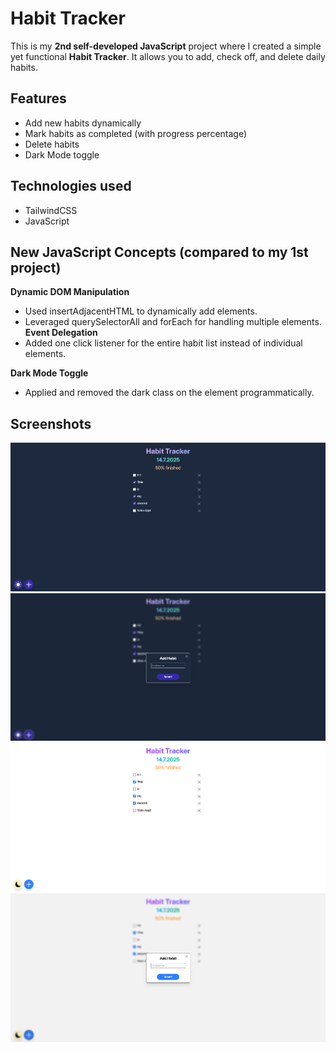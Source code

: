 # Habit Tracker
This is my **2nd self-developed JavaScript** project where I created a simple yet functional **Habit Tracker**. It allows you to add, check off, and delete daily habits. 

## Features
- Add new habits dynamically
- Mark habits as completed (with progress percentage)
- Delete habits
- Dark Mode toggle

## Technologies used
- TailwindCSS
- JavaScript

## New JavaScript Concepts (compared to my 1st project)
**Dynamic DOM Manipulation**
- Used insertAdjacentHTML to dynamically add elements.
- Leveraged querySelectorAll and forEach for handling multiple elements.
**Event Delegation**
- Added one click listener for the entire habit list instead of individual elements.

**Dark Mode Toggle**
- Applied and removed the dark class on the <html> element programmatically.

## Screenshots
![Dark Mode Screenshot 1](src/img/dark-mode-ss1.png)
![Dark Mode Screenshot 2](src/img/dark-mode-ss2.png) 
![Light Mode Screenshot 1](src/img/light-mode-ss1.png) 
![Light Mode Screenshot 2](src/img/light-mode-ss2.png) 
